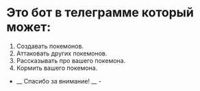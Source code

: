 # Это бот в телеграмме который может: #
1. Создавать покемонов.
2. Аттаковать других покемонов.
3. Рассказывать про вашего покемона.
4. Кормить вашего покемона.
- __ Спасибо за внимание! __ -
